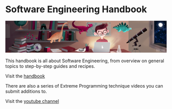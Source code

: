 # Software Engineering Handbook

[![handbook access](/images/geeky-boy-5-1.png)](/Handbook)

This handbook is all about Software Engineering, from overview on 
general topics to step-by-step guides and recipes.

Visit the [handbook](/Handbook)

There are also a series of Extreme Programming technique videos you
can submit additions to.

Visit the [youtube channel](https://www.youtube.com/channel/UCbObifuqh2tvqQotlr8Lb9g)
